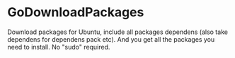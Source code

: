 # GoDownloadPackages
Download packages for Ubuntu, include all packages dependens (also take dependens for dependens pack etc). And you get all the packages you need to install.
No "sudo" required.

